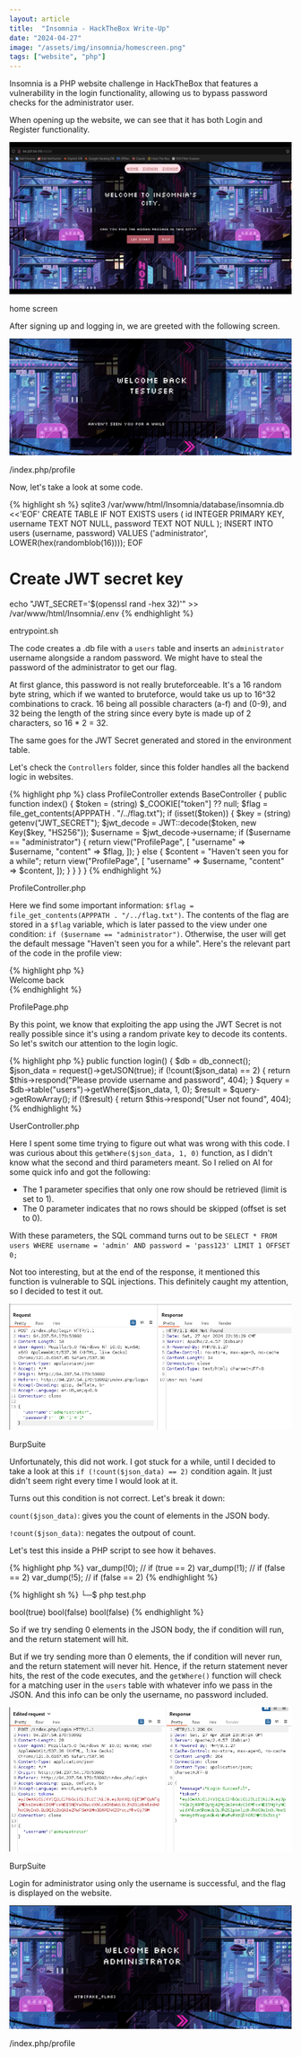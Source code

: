 ```yaml
---
layout: article
title:  "Insomnia - HackTheBox Write-Up"
date: "2024-04-27"
image: "/assets/img/insomnia/homescreen.png"
tags: ["website", "php"]
---
```


Insomnia is a PHP website challenge in HackTheBox that features a vulnerability in the login functionality, allowing us to bypass password checks for the administrator user.

When opening up the website, we can see that it has both Login and Register functionality.

<div class="article-image">
  <img src="/assets/img/insomnia/homescreen.png">
  <p>home screen</p>
</div>

After signing up and logging in, we are greeted with the following screen.

<div class="article-image">
  <img src="/assets/img/insomnia/greeted.png">
  <p>/index.php/profile</p>
</div>

Now, let's take a look at some code. 

<div class="article-code">
  {% highlight sh %}
sqlite3 /var/www/html/Insomnia/database/insomnia.db <<'EOF'
CREATE TABLE IF NOT EXISTS users (
    id INTEGER PRIMARY KEY,
    username TEXT NOT NULL,
    password TEXT NOT NULL
);
INSERT INTO users (username, password) VALUES ('administrator', LOWER(hex(randomblob(16))));
EOF

# Create JWT secret key
echo "JWT_SECRET='$(openssl rand -hex 32)'" >> /var/www/html/Insomnia/.env
  {% endhighlight %}
  <p>entrypoint.sh</p>
</div>

The code creates a .db file with a `users` table and inserts an `administrator` username alongside a random password. We might have to steal the password of the administrator to get our flag.

At first glance, this password is not really bruteforceable. It's a 16 random byte string, which if we wanted to bruteforce, would take us up to 16^32 combinations to crack. 16 being all possible characters (a-f) and (0-9), and 32 being the length of the string since every byte is made up of 2 characters, so 16 * 2 = 32.

The same goes for the JWT Secret generated and stored in the environment table.

Let's check the `Controllers` folder, since this folder handles all the backend logic in websites.

<div class="article-code">
  {% highlight php %}
class ProfileController extends BaseController
{
    public function index()
    {
        $token = (string) $_COOKIE["token"] ?? null;
        $flag = file_get_contents(APPPATH . "/../flag.txt");
        if (isset($token)) {
            $key = (string) getenv("JWT_SECRET");
            $jwt_decode = JWT::decode($token, new Key($key, "HS256"));
            $username = $jwt_decode->username;
            if ($username == "administrator") {
                return view("ProfilePage", [
                    "username" => $username,
                    "content" => $flag,
                ]);
            } else {
                $content = "Haven't seen you for a while";
                return view("ProfilePage", [
                    "username" => $username,
                    "content" => $content,
                ]);
            }
        }
    }
}
  {% endhighlight %}
  <p>ProfileController.php</p>
</div>

Here we find some important information: `$flag = file_get_contents(APPPATH . "/../flag.txt")`. The contents of the flag are stored in a `$flag` variable, which is later passed to the view under one condition: `if ($username == "administrator")`. Otherwise, the user will get the default message "Haven't seen you for a while". Here's the relevant part of the code in the profile view:

<div class="article-code">
  {% highlight php %}
<div class="home__container">
    <div class="home__title">
        Welcome back <?= $username ?>
    </div>
    <div class="home__desc">
        <?= $content ?>
    </div>
</div>
  {% endhighlight %}
  <p>ProfilePage.php</p>
</div>

By this point, we know that exploiting the app using the JWT Secret is not really possible since it's using a random private key to decode its contents. So let's switch our attention to the login logic.

<div class="article-code">
  {% highlight php %}
public function login()
{
    $db = db_connect();
    $json_data = request()->getJSON(true);
    if (!count($json_data) == 2) {
        return $this->respond("Please provide username and password", 404);
    }
    $query = $db->table("users")->getWhere($json_data, 1, 0);
    $result = $query->getRowArray();
    if (!$result) {
        return $this->respond("User not found", 404);
  {% endhighlight %}
  <p>UserController.php</p>
</div>

Here I spent some time trying to figure out what was wrong with this code. I was curious about this `getWhere($json_data, 1, 0)` function, as I didn't know what the second and third parameters meant. So I relied on AI for some quick info and got the following:

- The 1 parameter specifies that only one row should be retrieved (limit is set to 1).
- The 0 parameter indicates that no rows should be skipped (offset is set to 0).

With these parameters, the SQL command turns out to be `SELECT * FROM users WHERE username = 'admin' AND password = 'pass123' LIMIT 1 OFFSET 0;`

Not too interesting, but at the end of the response, it mentioned this function is vulnerable to SQL injections. This definitely caught my attention, so I decided to test it out.

<div class="article-image">
  <img src="/assets/img/insomnia/sqlinjection.png">
  <p>BurpSuite</p>
</div>

Unfortunately, this did not work. I got stuck for a while, until I decided to take a look at this `if (!count($json_data) == 2)` condition again. It just didn't seem right every time I would look at it.

Turns out this condition is not correct. Let's break it down:

`count($json_data)`: gives you the count of elements in the JSON body.

`!count($json_data)`: negates the outpout of count.

Let's test this inside a PHP script to see how it behaves.

<div class="article-code">
  {% highlight php %}
<?php

var_dump(!0); // if (true == 2)
var_dump(!1); // if (false == 2)
var_dump(!5); // if (false == 2)
  {% endhighlight %}
</div>

<div class="article-code">
  {% highlight sh %}
└─$ php test.php

bool(true)
bool(false)
bool(false)
  {% endhighlight %}
</div>

So if we try sending 0 elements in the JSON body, the if condition will run, and the return statement will hit.

But if we try sending more than 0 elements, the if condition will never run, and the return statement will never hit. Hence, if the return statement never hits, the rest of the code executes, and the `getWhere()` function will check for a matching user in the `users` table with whatever info we pass in the JSON. And this info can be only the username, no password included.

<div class="article-image">
  <img src="/assets/img/insomnia/adminlogin.png">
  <p>BurpSuite</p>
</div>


Login for administrator using only the username is successful, and the flag is displayed on the website.

<div class="article-image">
  <img src="/assets/img/insomnia/flag.png">
  <p>/index.php/profile</p>
</div>




























